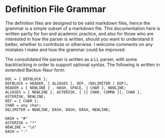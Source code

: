 # Definition File Grammar

The definition files are designed to be valid markdown files, hence the grammar is a simple subset of a markdown file. 
This documentation here is written partly for fun and academic practice, and also for those who are interested in how the parser is written, should you want to understand it better, whether to contribute or otherwise. I welcome comments on any mistakes I make and how the grammar could be improved.

The consolidated file parser is written as a LL parser, with some backtracking in order to support optional syntax. The following is written in extended Backus-Naur form:

```text
DOC = { DEFBLOCK };
DEFBLOCK = HEADER, [ ALIASES ], DEF, (DELIMITER | EOF);
HEADER = { NEWLINE } , HASH, SPACE, { CHAR }, NEWLINE;
ALIASES = { NEWLINE }, ASTERISK, { [{ CHAR, COMMA }], CHAR }, ASTERISK, NEWLINE;
DEF = { CHAR };
CHAR = any char;
DELIMITER = NEWLINE, DASH, DASH, DASH, NEWLINE;

HASH = "#"
ASTERISK = "*"
NEWLINE = "\n"
DASH = "-"
```
